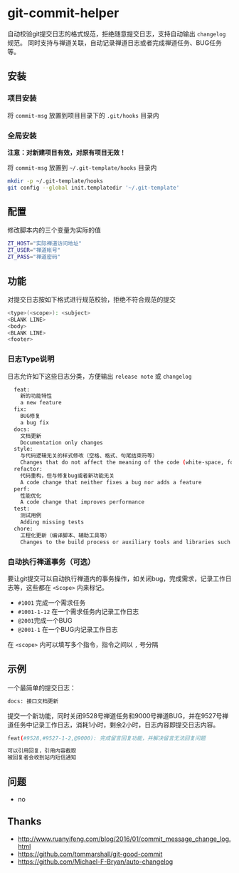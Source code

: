 # git-commit-helper

自动校验git提交日志的格式规范，拒绝随意提交日志，支持自动输出 `changelog` 规范。
同时支持与禅道关联，自动记录禅道日志或者完成禅道任务、BUG任务等。

## 安装

### 项目安装

将 `commit-msg` 放置到项目目录下的 `.git/hooks` 目录内

### 全局安装

__注意：对新建项目有效，对原有项目无效！__

将 `commit-msg` 放置到 `~/.git-template/hooks` 目录内

```bash
mkdir -p ~/.git-template/hooks
git config --global init.templatedir '~/.git-template'
```

## 配置

修改脚本内的三个变量为实际的值

```bash
ZT_HOST="实际禅道访问地址"
ZT_USER="禅道帐号"
ZT_PASS="禅道密码"
```

## 功能

对提交日志按如下格式进行规范校验，拒绝不符合规范的提交

```bash
<type>(<scope>): <subject>
<BLANK LINE>
<body>
<BLANK LINE>
<footer>
```

### 日志Type说明

日志允许如下这些日志分类，方便输出 `release note` 或 `changelog`

```bash
  feat:
    新的功能特性
    a new feature
  fix:
    BUG修复
    a bug fix
  docs:
    文档更新
    Documentation only changes
  style:
    与代码逻辑无关的样式修改（空格、格式、句尾结束符等）
    Changes that do not affect the meaning of the code (white-space, formatting, missing semi-colons, etc)
  refactor:
    代码重构，但与修复bug或者新功能无关
    A code change that neither fixes a bug nor adds a feature
  perf:
    性能优化
    A code change that improves performance
  test:
    测试用例
    Adding missing tests
  chore:
    工程化更新（编译脚本、辅助工具等）
    Changes to the build process or auxiliary tools and libraries such as documentation generation
```

### 自动执行禅道事务（可选）

要让git提交可以自动执行禅道内的事务操作，如关闭bug，完成需求，记录工作日志等，这些都在 `<Scope>` 内来标记。

- `#1001` 完成一个需求任务
- `#1001-1-12` 在一个需求任务内记录工作日志
- `@2001`完成一个BUG
- `@2001-1` 在一个BUG内记录工作日志

在 `<scope>` 内可以填写多个指令，指令之间以 `,` 号分隔

## 示例

一个最简单的提交日志：

```bash
docs: 接口文档更新
```

提交一个新功能，同时关闭9528号禅道任务和9000号禅道BUG，并在9527号禅道任务中记录工作日志，消耗1小时，剩余2小时，日志内容即提交日志内容。

```bash
feat(#9528,#9527-1-2,@9000): 完成留言回复功能，并解决留言无法回复问题

可以引用回复，引用内容截取
被回复者会收到站内短信通知
```

## 问题

- no

## Thanks

- http://www.ruanyifeng.com/blog/2016/01/commit_message_change_log.html
- https://github.com/tommarshall/git-good-commit
- https://github.com/Michael-F-Bryan/auto-changelog
